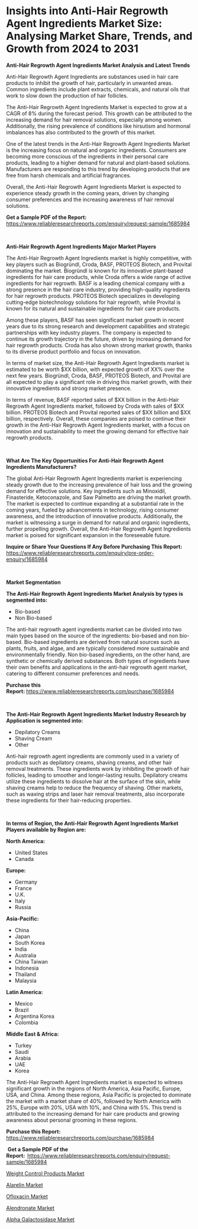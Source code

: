 <p><h1>Insights into Anti-Hair Regrowth Agent Ingredients Market Size: Analysing Market Share, Trends, and Growth from 2024 to 2031</h1></p><p><strong>Anti-Hair Regrowth Agent Ingredients Market Analysis and Latest Trends</strong></p>
<p><p>Anti-Hair Regrowth Agent Ingredients are substances used in hair care products to inhibit the growth of hair, particularly in unwanted areas. Common ingredients include plant extracts, chemicals, and natural oils that work to slow down the production of hair follicles.</p><p>The Anti-Hair Regrowth Agent Ingredients Market is expected to grow at a CAGR of 8% during the forecast period. This growth can be attributed to the increasing demand for hair removal solutions, especially among women. Additionally, the rising prevalence of conditions like hirsutism and hormonal imbalances has also contributed to the growth of this market.</p><p>One of the latest trends in the Anti-Hair Regrowth Agent Ingredients Market is the increasing focus on natural and organic ingredients. Consumers are becoming more conscious of the ingredients in their personal care products, leading to a higher demand for natural and plant-based solutions. Manufacturers are responding to this trend by developing products that are free from harsh chemicals and artificial fragrances.</p><p>Overall, the Anti-Hair Regrowth Agent Ingredients Market is expected to experience steady growth in the coming years, driven by changing consumer preferences and the increasing awareness of hair removal solutions.</p></p>
<p><strong>Get a Sample PDF of the Report:&nbsp;</strong> <a href="https://www.reliableresearchreports.com/enquiry/request-sample/1685984">https://www.reliableresearchreports.com/enquiry/request-sample/1685984</a></p>
<p>&nbsp;</p>
<p><strong>Anti-Hair Regrowth Agent Ingredients Major Market Players</strong></p>
<p><p>The Anti-Hair Regrowth Agent Ingredients market is highly competitive, with key players such as Biogründl, Croda, BASF, PROTEOS Biotech, and Provital dominating the market. Biogründl is known for its innovative plant-based ingredients for hair care products, while Croda offers a wide range of active ingredients for hair regrowth. BASF is a leading chemical company with a strong presence in the hair care industry, providing high-quality ingredients for hair regrowth products. PROTEOS Biotech specializes in developing cutting-edge biotechnology solutions for hair regrowth, while Provital is known for its natural and sustainable ingredients for hair care products.</p><p>Among these players, BASF has seen significant market growth in recent years due to its strong research and development capabilities and strategic partnerships with key industry players. The company is expected to continue its growth trajectory in the future, driven by increasing demand for hair regrowth products. Croda has also shown strong market growth, thanks to its diverse product portfolio and focus on innovation.</p><p>In terms of market size, the Anti-Hair Regrowth Agent Ingredients market is estimated to be worth $XX billion, with expected growth of XX% over the next few years. Biogründl, Croda, BASF, PROTEOS Biotech, and Provital are all expected to play a significant role in driving this market growth, with their innovative ingredients and strong market presence.</p><p>In terms of revenue, BASF reported sales of $XX billion in the Anti-Hair Regrowth Agent Ingredients market, followed by Croda with sales of $XX billion. PROTEOS Biotech and Provital reported sales of $XX billion and $XX billion, respectively. Overall, these companies are poised to continue their growth in the Anti-Hair Regrowth Agent Ingredients market, with a focus on innovation and sustainability to meet the growing demand for effective hair regrowth products.</p></p>
<p>&nbsp;</p>
<p><strong>What Are The Key Opportunities For Anti-Hair Regrowth Agent Ingredients Manufacturers?</strong></p>
<p><p>The global Anti-Hair Regrowth Agent Ingredients market is experiencing steady growth due to the increasing prevalence of hair loss and the growing demand for effective solutions. Key ingredients such as Minoxidil, Finasteride, Ketoconazole, and Saw Palmetto are driving the market growth. The market is expected to continue expanding at a substantial rate in the coming years, fueled by advancements in technology, rising consumer awareness, and the introduction of innovative products. Additionally, the market is witnessing a surge in demand for natural and organic ingredients, further propelling growth. Overall, the Anti-Hair Regrowth Agent Ingredients market is poised for significant expansion in the foreseeable future.</p></p>
<p><strong>Inquire or Share Your Questions If Any Before Purchasing This Report:</strong> <a href="https://www.reliableresearchreports.com/enquiry/pre-order-enquiry/1685984">https://www.reliableresearchreports.com/enquiry/pre-order-enquiry/1685984</a></p>
<p>&nbsp;</p>
<p><strong>Market Segmentation</strong></p>
<p><strong>The Anti-Hair Regrowth Agent Ingredients Market Analysis by types is segmented into:</strong></p>
<p><ul><li>Bio-based</li><li>Non Bio-based</li></ul></p>
<p><p>The anti-hair regrowth agent ingredients market can be divided into two main types based on the source of the ingredients: bio-based and non bio-based. Bio-based ingredients are derived from natural sources such as plants, fruits, and algae, and are typically considered more sustainable and environmentally friendly. Non bio-based ingredients, on the other hand, are synthetic or chemically derived substances. Both types of ingredients have their own benefits and applications in the anti-hair regrowth agent market, catering to different consumer preferences and needs.</p></p>
<p><strong>Purchase this Report:&nbsp;</strong><a href="https://www.reliableresearchreports.com/purchase/1685984">https://www.reliableresearchreports.com/purchase/1685984</a></p>
<p>&nbsp;</p>
<p><strong>The Anti-Hair Regrowth Agent Ingredients Market Industry Research by Application is segmented into:</strong></p>
<p><ul><li>Depilatory Creams</li><li>Shaving Cream</li><li>Other</li></ul></p>
<p><p>Anti-hair regrowth agent ingredients are commonly used in a variety of products such as depilatory creams, shaving creams, and other hair removal treatments. These ingredients work by inhibiting the growth of hair follicles, leading to smoother and longer-lasting results. Depilatory creams utilize these ingredients to dissolve hair at the surface of the skin, while shaving creams help to reduce the frequency of shaving. Other markets, such as waxing strips and laser hair removal treatments, also incorporate these ingredients for their hair-reducing properties.</p></p>
<p>&nbsp;</p>
<p><strong>In terms of Region, the Anti-Hair Regrowth Agent Ingredients Market Players available by Region are:</strong></p>
<p>
    <p> <strong> North America: </strong>
        <ul>
            <li>United States</li>
            <li>Canada</li>
        </ul>
        </p> 
    <p> <strong> Europe: </strong>
        <ul>
            <li>Germany</li>
            <li>France</li>
            <li>U.K.</li>
            <li>Italy</li>
            <li>Russia</li>
        </ul>
        </p> 
    <p> <strong> Asia-Pacific: </strong>
        <ul>
            <li>China</li>
            <li>Japan</li>
            <li>South Korea</li>
            <li>India</li>
            <li>Australia</li>
            <li>China Taiwan</li>
            <li>Indonesia</li>
            <li>Thailand</li>
            <li>Malaysia</li>
        </ul>
        </p> 
    <p> <strong> Latin America: </strong>
        <ul>
            <li>Mexico</li>
            <li>Brazil</li>
            <li>Argentina Korea</li>
            <li>Colombia</li>
        </ul>
        </p> 
    <p> <strong> Middle East & Africa: </strong>
        <ul>
            <li>Turkey</li>
            <li>Saudi</li>
            <li>Arabia</li>
            <li>UAE</li>
            <li>Korea</li>
        </ul>
    </p>
    </p>
<p><p>The Anti-Hair Regrowth Agent Ingredients market is expected to witness significant growth in the regions of North America, Asia Pacific, Europe, USA, and China. Among these regions, Asia Pacific is projected to dominate the market with a market share of 40%, followed by North America with 25%, Europe with 20%, USA with 10%, and China with 5%. This trend is attributed to the increasing demand for hair care products and growing awareness about personal grooming in these regions.</p></p>
<p><strong>Purchase this Report: </strong><a href="https://www.reliableresearchreports.com/purchase/1685984">https://www.reliableresearchreports.com/purchase/1685984</a></p>
<p>&nbsp;<strong>Get a Sample PDF of the Report:&nbsp;&nbsp;</strong><a href="https://www.reliableresearchreports.com/enquiry/request-sample/1685984">https://www.reliableresearchreports.com/enquiry/request-sample/1685984</a></p>
<p><strong></strong></p>
<p><p><a href="https://medium.com/@dessiefadel/weight-control-products-market-trends-and-market-analysis-forecasted-for-period-2024-2031-78752ad20fad">Weight Control Products Market</a></p><p><a href="https://medium.com/@dessiefadel/alarelin-market-trends-forecast-and-competitive-analysis-to-2031-27405aad7087">Alarelin Market</a></p><p><a href="https://medium.com/@terrellconn/ofloxacin-market-share-evolution-and-market-growth-trends-2024-2031-64da79505668">Ofloxacin Market</a></p><p><a href="https://medium.com/@anibalstamm1912/alendronate-market-size-and-market-trends-complete-industry-overview-2024-to-2031-fa2083d3d42e">Alendronate Market</a></p><p><a href="https://medium.com/@terrellconn/alpha-galactosidase-market-analysis-its-cagr-market-segmentation-and-global-industry-overview-249c449c5b11">Alpha Galactosidase Market</a></p></p>